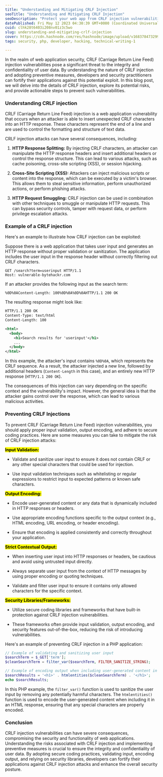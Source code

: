 ```yaml
---
title: "Understanding and Mitigating CRLF Injection"
seoTitle: "Understanding and Mitigating CRLF Injection"
seoDescription: "Protect your web app from CRLF injection vulnerabilities. Learn the risks, prevent attacks, and enhance security. Stay safe with secure coding practices."
datePublished: Fri May 12 2023 04:30:39 GMT+0000 (Coordinated Universal Time)
cuid: clhk28t6403i208nv01z3c5wo
slug: understanding-and-mitigating-crlf-injection
cover: https://cdn.hashnode.com/res/hashnode/image/upload/v1683784732993/8d18d5f5-3018-4be8-b37a-26e973691fa1.png
tags: security, php, developer, hacking, technical-writing-1

---
```


In the realm of web application security, CRLF (Carriage Return Line Feed) injection vulnerabilities pose a significant threat to the integrity and confidentiality of user data. By understanding the nature of CRLF injection and adopting preventive measures, developers and security practitioners can fortify their applications against this potential exploit. In this blog post, we will delve into the details of CRLF injection, explore its potential risks, and provide actionable steps to prevent such vulnerabilities.

### Understanding CRLF injection

CRLF (Carriage Return Line Feed) injection is a web application vulnerability that occurs when an attacker is able to insert unexpected CRLF characters into an HTTP response. These characters represent the end of a line and are used to control the formatting and structure of text data.

CRLF injection attacks can have several consequences, including:

1. **HTTP Response Splitting:** By injecting CRLF characters, an attacker can manipulate the HTTP response headers and insert additional headers or control the response structure. This can lead to various attacks, such as cache poisoning, cross-site scripting (XSS), or session hijacking.
    
2. **Cross-Site Scripting (XSS):** Attackers can inject malicious scripts or content into the response, which can be executed by a victim's browser. This allows them to steal sensitive information, perform unauthorized actions, or perform phishing attacks.
    
3. **HTTP Request Smuggling:** CRLF injection can be used in combination with other techniques to smuggle or manipulate HTTP requests. This can bypass security controls, tamper with request data, or perform privilege escalation attacks.
    

### Example of a CRLF injection

Here's an example to illustrate how CRLF injection can be exploited:

Suppose there is a web application that takes user input and generates an HTTP response without proper validation or sanitization. The application includes the user input in the response header without correctly filtering out CRLF characters.

```http
GET /search?term=userinput HTTP/1.1 
Host: vulnerable-bytehackr.com
```

If an attacker provides the following input as the search term:

```http
%0D%0AContent-Length: 100%0D%0A%0D%0AHTTP/1.1 200 OK
```

The resulting response might look like:

```xml
HTTP/1.1 200 OK
Content-Type: text/html
Content-Length: 100

<html>
  <body>
    <h1>Search results for 'userinput'</h1>
    ...
  </body>
</html>
```

In this example, the attacker's input contains `%0D%0A`, which represents the CRLF sequence. As a result, the attacker injected a new line, followed by additional headers (`Content-Length` in this case), and an entirely new HTTP response (`HTTP/1.1 200 OK`).

The consequences of this injection can vary depending on the specific context and the vulnerability's impact. However, the general idea is that the attacker gains control over the response, which can lead to various malicious activities.

### Preventing CRLF Injections

To prevent CRLF (Carriage Return Line Feed) injection vulnerabilities, you should apply proper input validation, output encoding, and adhere to secure coding practices. Here are some measures you can take to mitigate the risk of CRLF injection attacks:

**<mark>Input Validation:</mark>**

* Validate and sanitize user input to ensure it does not contain CRLF or any other special characters that could be used for injection.
    
* Use input validation techniques such as whitelisting or regular expressions to restrict input to expected patterns or known safe characters.
    

**<mark>Output Encoding:</mark>**

* Encode user-generated content or any data that is dynamically included in HTTP responses or headers.
    
* Use appropriate encoding functions specific to the output context (e.g., HTML encoding, URL encoding, or header encoding).
    
* Ensure that encoding is applied consistently and correctly throughout your application.
    

**<mark>Strict Contextual Output:</mark>**

* When inserting user input into HTTP responses or headers, be cautious and avoid using untrusted input directly.
    
* Always separate user input from the context of HTTP messages by using proper encoding or quoting techniques.
    
* Validate and filter user input to ensure it contains only allowed characters for the specific context.
    

**<mark>Security Libraries/Frameworks:</mark>**

* Utilize secure coding libraries and frameworks that have built-in protection against CRLF injection vulnerabilities.
    
* These frameworks often provide input validation, output encoding, and security features out-of-the-box, reducing the risk of introducing vulnerabilities.
    

Here's an example of preventing CRLF injection in a PHP application:

```php
// Example of validating and sanitizing user input
$searchTerm = $_GET['term'];
$cleanSearchTerm = filter_var($searchTerm, FILTER_SANITIZE_STRING);

// Example of encoding output when including user-generated content in an HTTP response
$searchResults = '<h1>' . htmlentities($cleanSearchTerm) . '</h1>';
echo $searchResults;
```

In this PHP example, the `filter_var()` function is used to sanitize the user input by removing any potentially harmful characters. The `htmlentities()` function is used to encode the user-generated content when including it in an HTML response, ensuring that any special characters are properly encoded.

### Conclusion

CRLF injection vulnerabilities can have severe consequences, compromising the security and functionality of web applications. Understanding the risks associated with CRLF injection and implementing preventive measures is crucial to ensure the integrity and confidentiality of user data. By adopting secure coding practices, validating input, encoding output, and relying on security libraries, developers can fortify their applications against CRLF injection attacks and enhance the overall security posture.